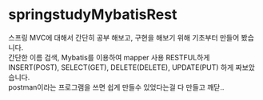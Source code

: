 # springstudyMybatisRest

스프링 MVC에 대해서 간단히 공부 해보고, 구현을 해보기 위해 기초부터 만들어 봤습니다.
<br>
간단한 이름 검색, Mybatis를 이용하여 mapper 사용 RESTFUL하게 INSERT(POST), SELECT(GET), DELETE(DELETE), UPDATE(PUT) 하게 짜보았습니다.
<br>
postman이라는 프로그램을 쓰면 쉽게 만들수 있었다는걸 다 만들고 깨닫..
